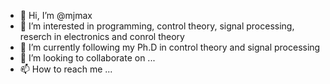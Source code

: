 - 👋 Hi, I’m @mjmax
- 👀 I’m interested in programming, control theory, signal processing, reserch in electronics and conrol theory
- 🌱 I’m currently following my Ph.D in control theory and signal processing
- 💞️ I’m looking to collaborate on ...
- 📫 How to reach me ...

<!---
mjmax/mjmax is a ✨ special ✨ repository because its `README.md` (this file) appears on your GitHub profile.
You can click the Preview link to take a look at your changes.
--->
